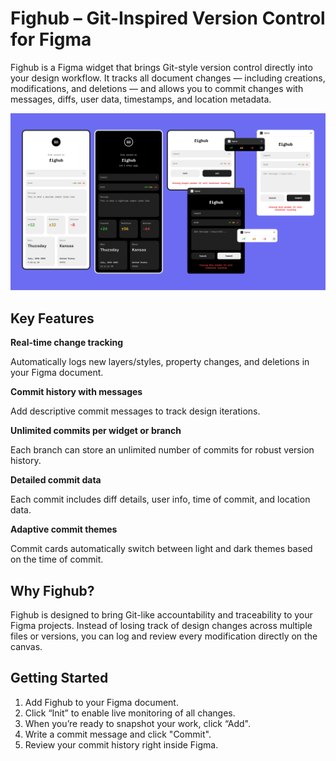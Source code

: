 # Fighub – Git-Inspired Version Control for Figma

Fighub is a Figma widget that brings Git-style version control directly into your design workflow. It tracks all document changes — including creations, modifications, and deletions — and allows you to commit changes with messages, diffs, user data, timestamps, and location metadata.

![Screenshot](fighub-cover.png)

## Key Features

**Real-time change tracking**

Automatically logs new layers/styles, property changes, and deletions in your Figma document.

**Commit history with messages**

Add descriptive commit messages to track design iterations.

**Unlimited commits per widget or branch**

Each branch can store an unlimited number of commits for robust version history.

**Detailed commit data**

Each commit includes diff details, user info, time of commit, and location data.

**Adaptive commit themes**

Commit cards automatically switch between light and dark themes based on the time of commit.

## Why Fighub?

Fighub is designed to bring Git-like accountability and traceability to your Figma projects. Instead of losing track of design changes across multiple files or versions, you can log and review every modification directly on the canvas.

## Getting Started
1. Add Fighub to your Figma document.
2. Click “Init” to enable live monitoring of all changes.
3. When you’re ready to snapshot your work, click “Add".
4. Write a commit message and click "Commit".
5. Review your commit history right inside Figma.